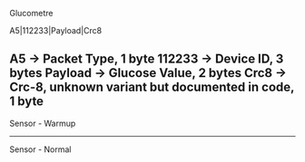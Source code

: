 Glucometre

A5|112233|Payload|Crc8

A5 -> Packet Type, 1 byte
112233 -> Device ID, 3 bytes
Payload -> Glucose Value, 2 bytes
Crc8 -> Crc-8, unknown variant but documented in code, 1 byte
--------------------------------------------------------------
Sensor - Warmup



--------------------------------------------------------------
Sensor - Normal

